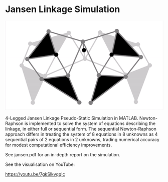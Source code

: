 # Jansen Linkage Simulation

![4-Legged Jansen Mechanism](https://github.com/cvigoe/Jansen/blob/master/jansen.gif)

4-Legged Jansen Linkage Pseudo-Static Simulation in MATLAB. Newton-Raphson is implemented to solve the system of equations describing the linkage, in either full or sequential form. The sequential Newton-Raphson approach differs in treating the system of 8 equations in 8 unknowns as 4 sequential pairs of 2 equations in 2 unknowns, trading numerical accuracy for modest computational efficiency improvements.

See jansen.pdf for an in-depth report on the simulation.

See the visualisation on YouTube:

https://youtu.be/7gkSlkvqqIc
